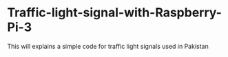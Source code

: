 # Traffic-light-signal-with-Raspberry-Pi-3
This will explains a simple code for traffic light signals used in Pakistan
